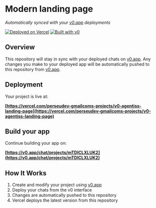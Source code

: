 # Modern landing page

*Automatically synced with your [v0.app](https://v0.app) deployments*

[![Deployed on Vercel](https://img.shields.io/badge/Deployed%20on-Vercel-black?style=for-the-badge&logo=vercel)](https://vercel.com/perseudev-gmailcoms-projects/v0-agentiss-landing-page)
[![Built with v0](https://img.shields.io/badge/Built%20with-v0.app-black?style=for-the-badge)](https://v0.app/chat/projects/mTDlCLXLUK2)

## Overview

This repository will stay in sync with your deployed chats on [v0.app](https://v0.app).
Any changes you make to your deployed app will be automatically pushed to this repository from [v0.app](https://v0.app).

## Deployment

Your project is live at:

**[https://vercel.com/perseudev-gmailcoms-projects/v0-agentiss-landing-page](https://vercel.com/perseudev-gmailcoms-projects/v0-agentiss-landing-page)**

## Build your app

Continue building your app on:

**[https://v0.app/chat/projects/mTDlCLXLUK2](https://v0.app/chat/projects/mTDlCLXLUK2)**

## How It Works

1. Create and modify your project using [v0.app](https://v0.app)
2. Deploy your chats from the v0 interface
3. Changes are automatically pushed to this repository
4. Vercel deploys the latest version from this repository